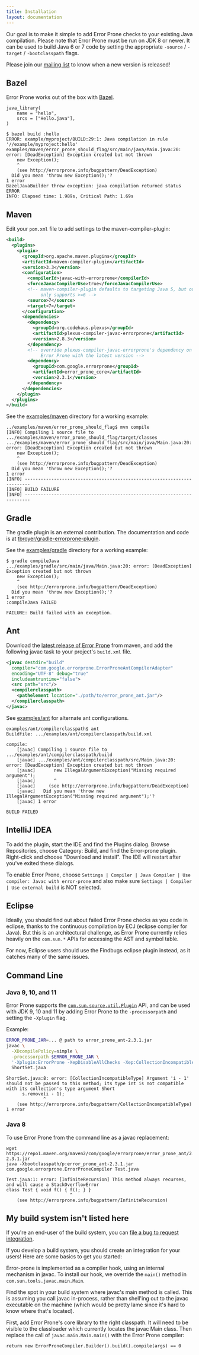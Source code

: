 ```yaml
---
title: Installation
layout: documentation
---
```


Our goal is to make it simple to add Error Prone checks to your existing Java
compilation. Please note that Error Prone must be run on JDK 8 or newer. It can be used to build Java 6 or 7 code by setting the appropriate `-source` / `-target` / `-bootclasspath` flags.

Please join our [mailing
list](http://groups.google.com/group/error-prone-announce) to know when a new
version is released!



## Bazel

Error Prone works out of the box with [Bazel](http://bazel.io).

```
java_library(
    name = "hello",
    srcs = ["Hello.java"],
)
```

```
$ bazel build :hello
ERROR: example/myproject/BUILD:29:1: Java compilation in rule '//example/myproject:hello'
examples/maven/error_prone_should_flag/src/main/java/Main.java:20: error: [DeadException] Exception created but not thrown
    new Exception();
    ^
    (see http://errorprone.info/bugpattern/DeadException)
  Did you mean 'throw new Exception();'?
1 error
BazelJavaBuilder threw exception: java compilation returned status ERROR
INFO: Elapsed time: 1.989s, Critical Path: 1.69s
```

## Maven

Edit your `pom.xml` file to add settings to the maven-compiler-plugin:

```xml
<build>
  <plugins>
    <plugin>
      <groupId>org.apache.maven.plugins</groupId>
      <artifactId>maven-compiler-plugin</artifactId>
      <version>3.3</version>
      <configuration>
        <compilerId>javac-with-errorprone</compilerId>
        <forceJavacCompilerUse>true</forceJavacCompilerUse>
        <!-- maven-compiler-plugin defaults to targeting Java 5, but our javac
             only supports >=6 -->
        <source>7</source>
        <target>7</target>
      </configuration>
      <dependencies>
        <dependency>
          <groupId>org.codehaus.plexus</groupId>
          <artifactId>plexus-compiler-javac-errorprone</artifactId>
          <version>2.8.3</version>
        </dependency>
        <!-- override plexus-compiler-javac-errorprone's dependency on
             Error Prone with the latest version -->
        <dependency>
          <groupId>com.google.errorprone</groupId>
          <artifactId>error_prone_core</artifactId>
          <version>2.3.1</version>
        </dependency>
      </dependencies>
    </plugin>
  </plugins>
</build>
```

See the
[examples/maven](https://github.com/google/error-prone/tree/master/examples/maven)
directory for a working example:

```
../examples/maven/error_prone_should_flag$ mvn compile
[INFO] Compiling 1 source file to .../examples/maven/error_prone_should_flag/target/classes
.../examples/maven/error_prone_should_flag/src/main/java/Main.java:20: error: [DeadException] Exception created but not thrown
    new Exception();
    ^
    (see http://errorprone.info/bugpattern/DeadException)
  Did you mean 'throw new Exception();'?
1 error
[INFO] ------------------------------------------------------------------------
[INFO] BUILD FAILURE
[INFO] ------------------------------------------------------------------------
```

## Gradle
The gradle plugin is an external contribution. The documentation and code is at
[tbroyer/gradle-errorprone-plugin](https://github.com/tbroyer/gradle-errorprone-plugin).

See the
[examples/gradle](https://github.com/google/error-prone/tree/master/examples/gradle)
directory for a working example:

```
$ gradle compileJava
.../examples/gradle/src/main/java/Main.java:20: error: [DeadException] Exception created but not thrown
    new Exception();
    ^
    (see http://errorprone.info/bugpattern/DeadException)
  Did you mean 'throw new Exception();'?
1 error
:compileJava FAILED

FAILURE: Build failed with an exception.
```

## Ant

Download the [latest release of Error Prone](https://repo1.maven.org/maven2/com/google/errorprone/error_prone_ant)
from maven, and add the following javac task to your project's `build.xml` file.

```xml
<javac destdir="build"
  compiler="com.google.errorprone.ErrorProneAntCompilerAdapter"
  encoding="UTF-8" debug="true"
  includeantruntime="false">
  <src path="src"/>
  <compilerclasspath>
    <pathelement location="./path/to/error_prone_ant.jar"/>
  </compilerclasspath>
</javac>
```

See [examples/ant](https://github.com/google/error-prone/tree/master/examples/ant) for alternate ant configurations.

```
examples/ant/compilerclasspath$ ant
Buildfile: .../examples/ant/compilerclasspath/build.xml

compile:
    [javac] Compiling 1 source file to .../examples/ant/compilerclasspath/build
    [javac] .../examples/ant/compilerclasspath/src/Main.java:20: error: [DeadException] Exception created but not thrown
    [javac]       new IllegalArgumentException("Missing required argument");
    [javac]       ^
    [javac]     (see http://errorprone.info/bugpattern/DeadException)
    [javac]   Did you mean 'throw new IllegalArgumentException("Missing required argument");'?
    [javac] 1 error

BUILD FAILED
```

## IntelliJ IDEA

To add the plugin, start the IDE and find the Plugins dialog. Browse Repositories, choose Category: Build, and find the Error-prone plugin. Right-click and choose "Download and install". The IDE will restart after you've exited these dialogs.

To enable Error Prone, choose `Settings | Compiler | Java Compiler | Use compiler: Javac with error-prone` and also make sure `Settings | Compiler | Use external build` is NOT selected.

## Eclipse

Ideally, you should find out about failed Error Prone checks as you code in eclipse, thanks to the continuous compilation by ECJ (eclipse compiler for Java). But this is an architectural challenge, as Error Prone currently relies heavily on the `com.sun.*` APIs for accessing the AST and symbol table.

For now, Eclipse users should use the Findbugs eclipse plugin instead, as it catches many of the same issues.

## Command Line

### Java 9, 10, and 11

Error Prone supports the
[`com.sun.source.util.Plugin`](https://docs.oracle.com/javase/8/docs/jdk/api/javac/tree/com/sun/source/util/Plugin.html)
API, and can be used with JDK 9, 10 and 11 by adding Error Prone to the `-processorpath`
and setting the `-Xplugin` flag.

Example:

```bash
ERROR_PRONE_JAR=... @ path to error_prone_ant-2.3.1.jar
javac \
  -XDcompilePolicy=simple \
  -processorpath $ERROR_PRONE_JAR \
  '-Xplugin:ErrorProne -XepDisableAllChecks -Xep:CollectionIncompatibleType:ERROR' \
  ShortSet.java 
```

```
ShortSet.java:8: error: [CollectionIncompatibleType] Argument 'i - 1' should not be passed to this method; its type int is not compatible with its collection's type argument Short
      s.remove(i - 1);
              ^
    (see http://errorprone.info/bugpattern/CollectionIncompatibleType)
1 error
```

### Java 8

To use Error Prone from the command line as a javac replacement:

```
wget https://repo1.maven.org/maven2/com/google/errorprone/error_prone_ant/2.3.1/error_prone_ant-2.3.1.jar
java -Xbootclasspath/p:error_prone_ant-2.3.1.jar com.google.errorprone.ErrorProneCompiler Test.java
```

```
Test.java:1: error: [InfiniteRecursion] This method always recurses, and will cause a StackOverflowError
class Test { void f() { f(); } }
                        ^
    (see http://errorprone.info/bugpattern/InfiniteRecursion)
```


## My build system isn't listed here

If you're an end-user of the build system, you can [file a bug to request integration](https://github.com/google/error-prone/issues).

If you develop a build system, you should create an integration for your users! Here are some basics to get you started:

Error-prone is implemented as a compiler hook, using an internal mechanism in javac. To install our hook, we override the `main()` method in `com.sun.tools.javac.main.Main`.

Find the spot in your build system where javac's main method is called. This is assuming you call javac in-process, rather than shell'ing out to the javac executable on the machine (which would be pretty lame since it's hard to know where that's located). 

First, add Error Prone's core library to the right classpath. It will need to be visible to the classloader which currently locates the javac Main class. Then replace the call of `javac.main.Main.main()` with the Error Prone compiler:

`return new ErrorProneCompiler.Builder().build().compile(args) == 0`
